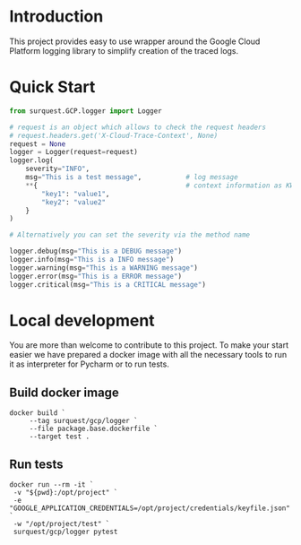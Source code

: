 # Introduction

This project provides easy to use wrapper around the Google Cloud Platform logging library to simplify creation of the traced logs.

# Quick Start

```python
from surquest.GCP.logger import Logger

# request is an object which allows to check the request headers
# request.headers.get('X-Cloud-Trace-Context', None)
request = None
logger = Logger(request=request)
logger.log(
    severity="INFO",
    msg="This is a test message",           # log message
    **{                                     # context information as KWARGS
        "key1": "value1",
        "key2": "value2"
    }
)

# Alternatively you can set the severity via the method name

logger.debug(msg="This is a DEBUG message")
logger.info(msg="This is a INFO message")
logger.warning(msg="This is a WARNING message")
logger.error(msg="This is a ERROR message")
logger.critical(msg="This is a CRITICAL message")
```

# Local development

You are more than welcome to contribute to this project. To make your start easier we have prepared a docker image with all the necessary tools to run it as interpreter for Pycharm or to run tests.


## Build docker image
```
docker build `
     --tag surquest/gcp/logger `
     --file package.base.dockerfile `
     --target test .
```

## Run tests
```
docker run --rm -it `
 -v "${pwd}:/opt/project" `
 -e "GOOGLE_APPLICATION_CREDENTIALS=/opt/project/credentials/keyfile.json" `
 -w "/opt/project/test" `
 surquest/gcp/logger pytest
```
